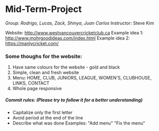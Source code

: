 # Mid-Term-Project

*Group: Rodrigo, Lucas, Zack, Shinya, Juan Carlos*
Instructor: Steve Kim

Website: http://www.westvancouvercricketclub.ca
Example idea 1: http://www.mohrgoodideas.com/index.html
Example idea 2: https://manlycricket.com/

### Some thoughs for the website:
1. Have same colours for the website - gold and black
2. Simple, clean and fresh website
3. Menu: HOME, CLUB, JUNIORS, LEAGUE, WOMEN'S, CLUBHOUSE, LINKS, CONTACT
4. Whole page responsive

##### Commit rules: (Please try to follow it for a better understanding)
- Capitalize only the first letter
- Avoid period at the end of the line
- Describe what was done 
Examples: "Add menu" "Fix the menu"